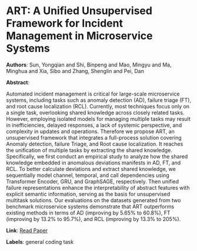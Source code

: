 # ART: A Unified Unsupervised Framework for Incident Management in Microservice Systems

**Authors**: Sun, Yongqian and Shi, Binpeng and Mao, Mingyu and Ma, Minghua and Xia, Sibo and Zhang, Shenglin and Pei, Dan

**Abstract**:

Automated incident management is critical for large-scale microservice systems, including tasks such as anomaly detection (AD), failure triage (FT), and root cause localization (RCL). Currently, most techniques focus only on a single task, overlooking shared knowledge across closely related tasks. However, employing isolated models for managing multiple tasks may result in inefficiencies, delayed responses, a lack of systemic perspective, and complexity in updates and operations. Therefore we propose ART, an unsupervised framework that integrates a full-process solution covering Anomaly detection, failure Triage, and Root cause localization. It reaches the unification of multiple tasks by extracting the shared knowledge. Specifically, we first conduct an empirical study to analyze how the shared knowledge embedded in anomalous deviations manifests in AD, FT, and RCL. To better calculate deviations and extract shared knowledge, we sequentially model channel, temporal, and call dependencies using Transformer Encoder, GRU, and GraphSAGE, respectively. Then unified failure representations enhance the interpretability of abstract features with explicit semantic information, serving as the basis for unsupervised multitask solutions. Our evaluations on the datasets generated from two benchmark microservice systems demonstrate that ART outperforms existing methods in terms of AD (improving by 5.65\% to 60.8\%), FT (improving by 13.2\% to 95.7\%), and RCL (improving by 13.3\% to 205\%).

**Link**: [Read Paper](https://doi.org/10.1145/3691620.3695495)

**Labels**: general coding task
